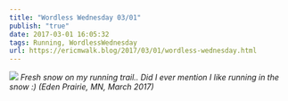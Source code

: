 ```yaml
---
title: "Wordless Wednesday 03/01"
publish: "true"
date: 2017-03-01 16:05:32
tags: Running, WordlessWednesday
url: https://ericmwalk.blog/2017/03/01/wordless-wednesday.html
---
```


![](https://ericmwalk.blog/uploads/2022/77ffb77c67.jpg)
*Fresh snow on my running trail.. Did I ever mention I like running in the snow :) (Eden Prairie, MN, March 2017)*